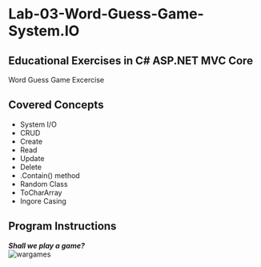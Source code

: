 # Lab-03-Word-Guess-Game-System.IO

## Educational Exercises in C# ASP.NET MVC Core
Word Guess Game Excercise

## Covered Concepts 
* System I/O
* CRUD
* Create
* Read
* Update
* Delete
* .Contain() method
* Random Class
* ToCharArray
* Ingore Casing 

## Program Instructions 
***Shall we play a game?***<br/>
![wargames](https://user-images.githubusercontent.com/39015829/46924215-1d391a80-cfd7-11e8-8134-c8e7d70961b3.jpg)
